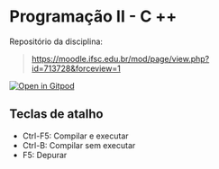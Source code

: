 # Programação II  -  C ++

Repositório da disciplina: 
  
  > https://moodle.ifsc.edu.br/mod/page/view.php?id=713728&forceview=1

[![Open in Gitpod](https://gitpod.io/button/open-in-gitpod.svg)](https://gitpod.io/#https://github.com/beatriz-paz/PROG_2)

## Teclas de atalho

- Ctrl-F5: Compilar e executar
- Ctrl-B: Compilar sem executar
- F5: Depurar
